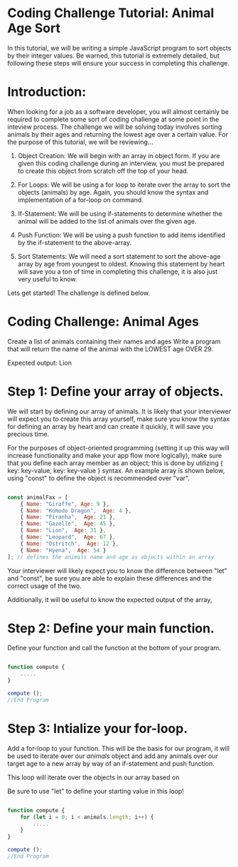 # Coding Challenge Tutorial: Animal Age Sort

In this tutorial, we will be writing a simple JavaScript program to sort objects by their integer values. Be warned, this tutorial is extremely detailed, but following these steps will ensure your success in completing this challenge. 

# Introduction:

When looking for a job as a software developer, you will almost certainly be required to complete some sort of coding challenge at some point in the inteview process. The challenge we will be solving today involves sorting animals by their ages and returning the lowest age over a certain value. For the purpose of this tutorial, we will be reviewing...

1. Object Creation: We will begin with an array in object form. If you are given this coding challenge during an interview, you must be prepared to create this object from scratch off the top of your head. 

2. For Loops: We will be using a for loop to iterate over the array to sort the objects (animals) by age. Again, you should know the syntax and implementation of a for-loop on command. 

3. If-Statement: We will be using if-statements to determine whether the animal will be added to the list of animals over the given age. 

4. Push Function: We will be using a push function to add items identified by the if-statement to the above-array.   

5. Sort Statements: We will need a sort statement to sort the above-age array by age from youngest to oldest. Knowing this statement by heart will save you a ton of time in completing this challenge, it is also just very useful to know. 

Lets get started! The challenge is defined below. 

# Coding Challenge: Animal Ages 

Create a list of animals containing their names and ages 
Write a program that will return the name of the animal with the LOWEST age OVER 29.

Expected output: Lion

# Step 1: Define your array of objects. 

We will start by defining our array of animals. It is likely that your interviewer will expect you to create this array yourself, make sure you know the syntax for defining an array by heart and can create it quickly, it will save you precious time.

For the purposes of object-oriented programming (setting it up this way will increase functionality and make your app flow more logically), make sure that you define each array member as an object; this is done by utilizing { key: key-value, key: key-value } syntax. An example array is shown below, using "const" to define the object is recommended over "var". 

``` javascript 

const animalFax = [
    { Name: "Giraffe", Age: 9 },
    { Name: "Komodo Dragon",  Age: 4 },
    { Name: "Piranha",  Age: 21 },
    { Name: "Gazelle",  Age: 45 },
    { Name: "Lion",  Age: 31 },
    { Name: "Leopard",  Age: 67 },
    { Name: "Ostritch",  Age: 12 },
    { Name: "Hyena",  Age: 54 }
]; // defines the animals name and age as objects within an array

```  

Your interviewer will likely expect you to know the difference between "let" and "const", be sure you are able to explain these differences and the correct usage of the two. 

Additionally, it will be useful to know the expected output of the array, 

# Step 2: Define your main function.

Define your function and call the function at the bottom of your program. 

``` javascript 

function compute {
    ..... 
}

compute (); 
//End Program 

``` 
# Step 3: Intialize your for-loop.

Add a for-loop to your function. This will be the basis for our program, it will be used to iterate over our *animals* object and add any animals over our target age to a new array by way of an if-statement and push function. 

This loop will iterate over the objects in our array based on 

Be sure to use "let" to define your starting value in this loop! 

``` javascript 

function compute {
    for (let i = 0; i < animals.length; i++) {
        .....
    }
}

compute (); 
//End Program 

``` 
